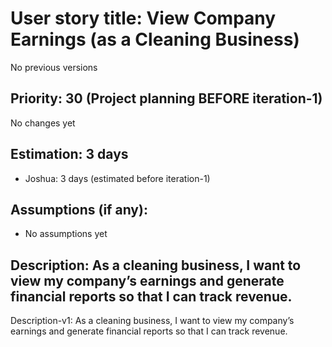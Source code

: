 # User story title: View Company Earnings (as a Cleaning Business)
No previous versions

## Priority: 30 (Project planning BEFORE iteration-1)
No changes yet

## Estimation: 3 days
* Joshua: 3 days (estimated before iteration-1)

## Assumptions (if any):
* No assumptions yet

## Description: As a cleaning business, I want to view my company’s earnings and generate financial reports so that I can track revenue.
Description-v1: As a cleaning business, I want to view my company’s earnings and generate financial reports so that I can track revenue.